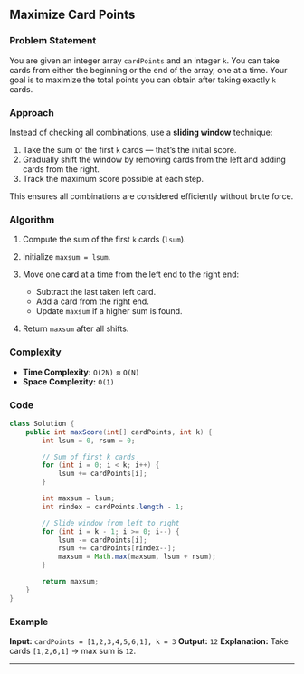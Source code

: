 ## Maximize Card Points

### Problem Statement

You are given an integer array `cardPoints` and an integer `k`.
You can take cards from either the beginning or the end of the array, one at a time.
Your goal is to maximize the total points you can obtain after taking exactly `k` cards.

### Approach

Instead of checking all combinations, use a **sliding window** technique:

1. Take the sum of the first `k` cards — that’s the initial score.
2. Gradually shift the window by removing cards from the left and adding cards from the right.
3. Track the maximum score possible at each step.

This ensures all combinations are considered efficiently without brute force.

### Algorithm

1. Compute the sum of the first `k` cards (`lsum`).
2. Initialize `maxsum = lsum`.
3. Move one card at a time from the left end to the right end:

   * Subtract the last taken left card.
   * Add a card from the right end.
   * Update `maxsum` if a higher sum is found.
4. Return `maxsum` after all shifts.

### Complexity

* **Time Complexity:** `O(2N)` ≈ `O(N)`
* **Space Complexity:** `O(1)`

### Code

```java
class Solution {
    public int maxScore(int[] cardPoints, int k) {
        int lsum = 0, rsum = 0;

        // Sum of first k cards
        for (int i = 0; i < k; i++) {
            lsum += cardPoints[i];
        }

        int maxsum = lsum;
        int rindex = cardPoints.length - 1;

        // Slide window from left to right
        for (int i = k - 1; i >= 0; i--) {
            lsum -= cardPoints[i];
            rsum += cardPoints[rindex--];
            maxsum = Math.max(maxsum, lsum + rsum);
        }

        return maxsum;
    }
}
```

### Example

**Input:**
`cardPoints = [1,2,3,4,5,6,1], k = 3`
**Output:**
`12`
**Explanation:**
Take cards `[1,2,6,1]` → max sum is `12`.

---
